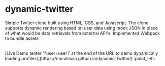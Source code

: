 # dynamic-twitter
Simple Twitter clone built using HTML, CSS, and Javascript. The clone supports dynamic rendering based on user data using mock JSON in place of what would be data retrievals from external API's. Implemented Webpack to bundle assets

<br>
[Live Demo (enter '?user=user1' at the end of the URL to demo dynamically loading profiles)](https://moralessa.github.io/dynamic-twitter/)
:point_left: